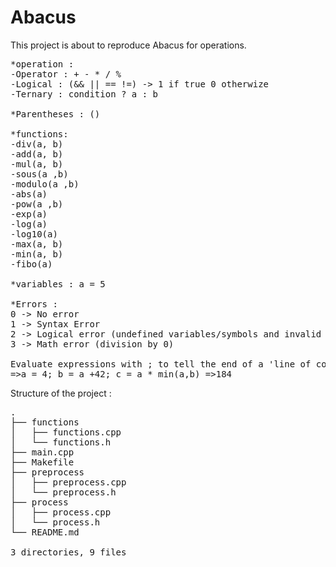 # Abacus
This project is about to reproduce Abacus for operations.

<pre>
*operation :
-Operator : + - * / %
-Logical : (&& || == !=) -> 1 if true 0 otherwize
-Ternary : condition ? a : b

*Parentheses : ()

*functions:
-div(a, b)
-add(a, b)
-mul(a, b)
-sous(a ,b)
-modulo(a ,b)
-abs(a)
-pow(a ,b)
-exp(a)
-log(a)
-log10(a)
-max(a, b)
-min(a, b)
-fibo(a)

*variables : a = 5

*Errors :
0 -> No error 
1 -> Syntax Error
2 -> Logical error (undefined variables/symbols and invalid function calls/parentheses error)
3 -> Math error (division by 0)

Evaluate expressions with ; to tell the end of a 'line of code' like :
=>a = 4; b = a +42; c = a * min(a,b) =>184
</pre>

Structure of the project :
<pre>
.
├── functions
│   ├── functions.cpp
│   └── functions.h
├── main.cpp
├── Makefile
├── preprocess
│   ├── preprocess.cpp
│   └── preprocess.h
├── process
│   ├── process.cpp
│   └── process.h
└── README.md

3 directories, 9 files
</pre>